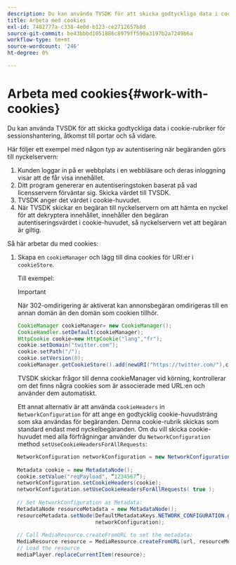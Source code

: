 ```yaml
---
description: Du kan använda TVSDK för att skicka godtyckliga data i cookie-rubriker för sessionshantering, åtkomst till portar och så vidare.
title: Arbeta med cookies
exl-id: 7482777a-c338-4e0d-b123-ce2712657b8d
source-git-commit: be43bbbd1051886c8979ff590a3197b2a7249b6a
workflow-type: tm+mt
source-wordcount: '246'
ht-degree: 0%

---
```


# Arbeta med cookies{#work-with-cookies}

Du kan använda TVSDK för att skicka godtyckliga data i cookie-rubriker för sessionshantering, åtkomst till portar och så vidare.

Här följer ett exempel med någon typ av autentisering när begäranden görs till nyckelservern:

1. Kunden loggar in på er webbplats i en webbläsare och deras inloggning visar att de får visa innehållet.
1. Ditt program genererar en autentiseringstoken baserat på vad licensservern förväntar sig. Skicka värdet till TVSDK.
1. TVSDK anger det värdet i cookie-huvudet.
1. När TVSDK skickar en begäran till nyckelservern om att hämta en nyckel för att dekryptera innehållet, innehåller den begäran autentiseringsvärdet i cookie-huvudet, så nyckelservern vet att begäran är giltig.

Så här arbetar du med cookies:

1. Skapa en `cookieManager` och lägg till dina cookies för URI:er i `cookieStore`.

   Till exempel:

   >[!IMPORTANT]
   >
   >När 302-omdirigering är aktiverat kan annonsbegäran omdirigeras till en annan domän än den domän som cookien tillhör.

   ```java
   CookieManager cookieManager= new CookieManager(); 
   CookieHandler.setDefault(cookieManager);  
   HttpCookie cookie=new HttpCookie("lang","fr"); 
   cookie.setDomain("twitter.com");  
   cookie.setPath("/"); 
   cookie.setVersion(0); 
   cookieManager.getCookieStore().add(newURI("https://twitter.com/"),cookie);
   ```

   TVSDK skickar frågor till denna cookieManager vid körning, kontrollerar om det finns några cookies som är associerade med URL:en och använder dem automatiskt.

   Ett annat alternativ är att använda `cookieHeaders` in `NetworkConfiguration` för att ange en godtycklig cookie-huvudsträng som ska användas för begäranden. Denna cookie-rubrik skickas som standard endast med nyckelbegäranden. Om du vill skicka cookie-huvudet med alla förfrågningar använder du `NetworkConfiguration` method `setUseCookieHeadersForAllRequests`:

```java
   NetworkConfiguration networkConfiguration = new NetworkConfiguration(); 
    
   Metadata cookie = new MetadataNode(); 
   cookie.setValue("reqPayload", “1234567”); 
   networkConfiguration.setCookieHeaders(cookie); 
   networkConfiguration.setUseCookieHeadersForAllRequests( true ); 
    
   // Set NetworkConfiguration as Metadata:                                                                   
   MetadataNode resourceMetadata = new MetadataNode(); 
   resourceMetadata.setNode(DefaultMetadataKeys.NETWORK_CONFIGURATION.getValue(),  
                            networkConfiguration); 
    
   // Call MediaResource.createFromURL to set the metadata: 
   MediaResource resource = MediaResource.createFromURL(url, resourceMetadata); 
   // Load the resource 
   mediaPlayer.replaceCurrentItem(resource);
```
